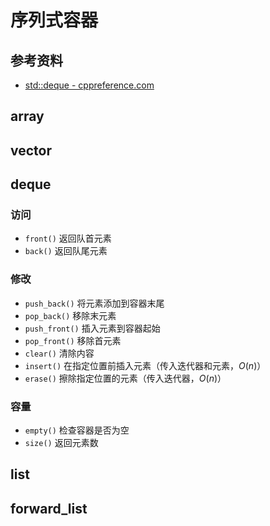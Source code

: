 # 序列式容器

## 参考资料

- [std::deque - cppreference.com](https://zh.cppreference.com/w/cpp/container/deque)

## array



## vector



## deque

### 访问

- `front()` 返回队首元素
- `back()` 返回队尾元素

### 修改

- `push_back()` 将元素添加到容器末尾
- `pop_back()` 移除末元素
- `push_front()` 插入元素到容器起始
- `pop_front()` 移除首元素
- `clear()` 清除内容
- `insert()` 在指定位置前插入元素（传入迭代器和元素，$O(n)$）
- `erase()` 擦除指定位置的元素（传入迭代器，$O(n)$）

### 容量

- `empty()` 检查容器是否为空
- `size()` 返回元素数

## list



## forward_list